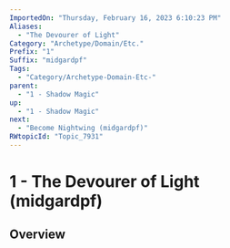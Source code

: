 ```yaml
---
ImportedOn: "Thursday, February 16, 2023 6:10:23 PM"
Aliases:
  - "The Devourer of Light"
Category: "Archetype/Domain/Etc."
Prefix: "1"
Suffix: "midgardpf"
Tags:
  - "Category/Archetype-Domain-Etc-"
parent:
  - "1 - Shadow Magic"
up:
  - "1 - Shadow Magic"
next:
  - "Become Nightwing (midgardpf)"
RWtopicId: "Topic_7931"
---
```

# 1 - The Devourer of Light (midgardpf)
## Overview
